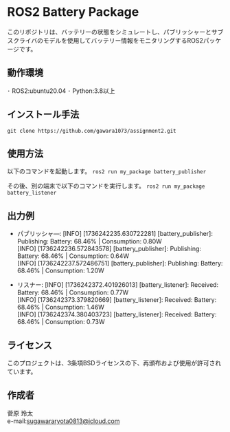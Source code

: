 # ROS2 Battery Package

このリポジトリは、バッテリーの状態をシミュレートし、パブリッシャーとサブスクライバのモデルを使用してバッテリー情報をモニタリングするROS2パッケージです。

## 動作環境
･ ROS2:ubuntu20.04
･ Python:3.8以上

## インストール手法
`git clone https://github.com/gawara1073/assignment2.git`

## 使用方法
以下のコマンドを起動します。
`ros2 run my_package battery_publisher`

その後、別の端末で以下のコマンドを実行します。
`ros2 run my_package battery_listener` 

## 出力例
- パブリッシャ―: [INFO] [1736242235.630722281] [battery_publisher]: Publishing: Battery: 68.46% | Consumption: 0.80W  
 [INFO] [1736242236.572843578] [battery_publisher]: Publishing: Battery: 68.46% | Consumption: 0.64W  
 [INFO] [1736242237.572486751] [battery_publisher]: Publishing: Battery: 68.46% | Consumption: 1.20W  

- リスナー: [INFO] [1736242372.401926013] [battery_listener]: Received: Battery: 68.46% | Consumption: 0.77W  
[INFO] [1736242373.379820669] [battery_listener]: Received: Battery: 68.46% | Consumption: 1.46W  
[INFO] [1736242374.380403723] [battery_listener]: Received: Battery: 68.46% | Consumption: 0.73W  

## ライセンス
このプロジェクトは、3条項BSDライセンスの下、再頒布および使用が許可されています。

## 作成者
菅原 玲太  
e-mail:sugawararyota0813@icloud.com
